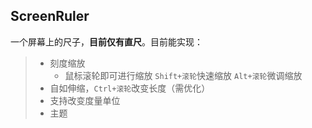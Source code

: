 ## ScreenRuler
一个屏幕上的尺子，**目前仅有直尺**。目前能实现：

> * 刻度缩放
>   * 鼠标滚轮即可进行缩放 `Shift+滚轮`快速缩放 `Alt+滚轮`微调缩放
> * 自如伸缩，`Ctrl+滚轮`改变长度（需优化）
> * 支持改变度量单位
> * 主题
